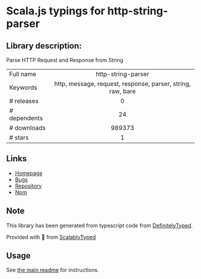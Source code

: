 
# Scala.js typings for http-string-parser


## Library description:
Parse HTTP Request and Response from String

|                    |                 |
| ------------------ | :-------------: |
| Full name          | http-string-parser |
| Keywords           | http, message, request, response, parser, string, raw, bare |
| # releases         | 0 |
| # dependents       | 24 |
| # downloads        | 989373 |
| # stars            | 1 |

## Links
- [Homepage](https://github.com/apiaryio/http-string-parser#readme)
- [Bugs](https://github.com/apiaryio/http-string-parser/issues)
- [Repository](https://github.com/apiaryio/http-string-parser)
- [Npm](https://www.npmjs.com/package/http-string-parser)
    


## Note
This library has been generated from typescript code from [DefinitelyTyped](https://definitelytyped.org).

Provided with :purple_heart: from [ScalablyTyped](https://github.com/oyvindberg/ScalablyTyped)

## Usage
See [the main readme](../../readme.md) for instructions.


